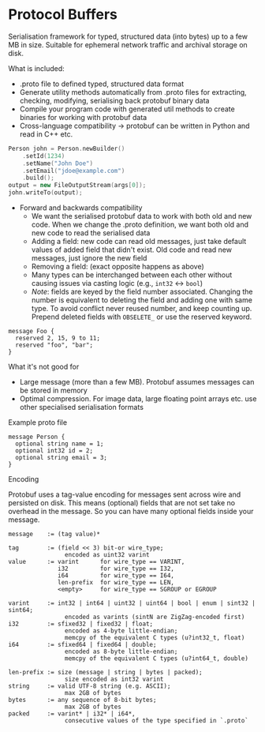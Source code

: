 # Protocol Buffers

Serialisation framework for typed, structured data (into bytes) up to a few MB in size. Suitable for ephemeral network traffic and archival storage on disk.

What is included:
- .proto file to defined typed, structured data format
- Generate utility methods automatically from .proto files for extracting, checking, modifying, serialising back protobuf binary data
- Compile your program code with generated util methods to create binaries for working with protobuf data
- Cross-language compatibility -> protobuf can be written in Python and read in C++ etc.
```C++
Person john = Person.newBuilder()
    .setId(1234)
    .setName("John Doe")
    .setEmail("jdoe@example.com")
    .build();
output = new FileOutputStream(args[0]);
john.writeTo(output);
```
- Forward and backwards compatibility
  - We want the serialised protobuf data to work with both old and new code. When we change the .proto definition, we want both old and new code to read the serialised data
  - Adding a field: new code can read old messages, just take default values of added field that didn't exist. Old code and read new messages, just ignore the new field
  - Removing a field: (exact opposite happens as above)
  - Many types can be interchanged between each other without causing issues via casting logic (e.g., `int32` <-> `bool`)
  - *Note*: fields are keyed by the field number associated. Changing the number is equivalent to deleting the field and adding one with same type. To avoid conflict never reused number, and keep counting up. Prepend deleted fields with `OBSELETE_` or use the reserved keyword.
```
message Foo {
  reserved 2, 15, 9 to 11;
  reserved "foo", "bar";
}
```

What it's not good for
- Large message (more than a few MB). Protobuf assumes messages can be stored in memory
- Optimal compression. For image data, large floating point arrays etc. use other specialised serialisation formats

Example proto file
```
message Person {
  optional string name = 1;
  optional int32 id = 2;
  optional string email = 3;
}
```

Encoding

Protobuf uses a tag-value encoding for messages sent across wire and persisted on disk. This means (optional) fields that are not set take no overhead in the message. So you can have many optional fields inside your message.

```
message    := (tag value)*

tag        := (field << 3) bit-or wire_type;
                encoded as uint32 varint
value      := varint      for wire_type == VARINT,
              i32         for wire_type == I32,
              i64         for wire_type == I64,
              len-prefix  for wire_type == LEN,
              <empty>     for wire_type == SGROUP or EGROUP

varint     := int32 | int64 | uint32 | uint64 | bool | enum | sint32 | sint64;
                encoded as varints (sintN are ZigZag-encoded first)
i32        := sfixed32 | fixed32 | float;
                encoded as 4-byte little-endian;
                memcpy of the equivalent C types (u?int32_t, float)
i64        := sfixed64 | fixed64 | double;
                encoded as 8-byte little-endian;
                memcpy of the equivalent C types (u?int64_t, double)

len-prefix := size (message | string | bytes | packed);
                size encoded as int32 varint
string     := valid UTF-8 string (e.g. ASCII);
                max 2GB of bytes
bytes      := any sequence of 8-bit bytes;
                max 2GB of bytes
packed     := varint* | i32* | i64*,
                consecutive values of the type specified in `.proto`
```



